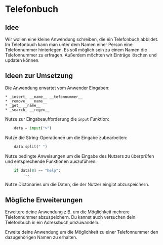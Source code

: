 # Telefonbuch

## Idee

Wir wollen eine kleine Anwendung schreiben, die ein Telefonbuch abbildet. Im
Telefonbuch kann man unter dem Namen einer Person eine Telefonnummer
hinterlegen. Es soll möglich sein zu einem Namen die Telefonnummer zu erfragen.
Außerdem möchten wir Einträge löschen und updaten können.

## Ideen zur Umsetzung

Die Anwendung erwartet vom Anwender Eingaben:

    * _insert_ __name__ __tefonnummer__
    * _remove_ __name__
    * _get_ __name__
    * _search_ __regex__

Nutze zur Eingabeaufforderung die `input` Funktion:

```python
    data = input(">")
```

Nutze die String-Operationen um die Eingabe zubearbeiten:

```python
    data.split(" ")
```

Nutze bedingte Anweisungen um die Eingabe des Nutzers zu überprüfen und
entsprechende Funktionen auszuführen:

```python
    if data[0] == "help":
        ...
```

Nutze Dictonaries um die Daten, die der Nutzer eingibt abzuspeichern.

## Mögliche Erweiterungen

Erweitere deine Anwendung z.B. um die Möglichkeit mehrere Telefonnummer
abzuspeichern. Du kannst auch versuchen dein Telefonbuch in ein Adressbuch
umzuwandeln.

Erweite deine Anwendung um die Möglichkeit zu einer Telefonnummer den
dazugehörigen Namen zu erhalten.
